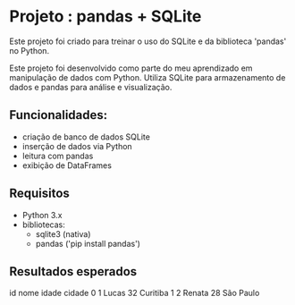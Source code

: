 # Projeto : pandas + SQLite

Este projeto foi criado para treinar o uso do SQLite e da biblioteca 'pandas' no Python.

Este projeto foi desenvolvido como parte do meu aprendizado em manipulação de dados com Python.
Utiliza SQLite para armazenamento de dados e pandas para análise e visualização.

## Funcionalidades:
- criação de banco de dados SQLite
- inserção de dados via Python
- leitura com pandas
- exibição de DataFrames

## Requisitos
- Python 3.x
- bibliotecas:
  - sqlite3 (nativa)
  - pandas ('pip install pandas')

## Resultados esperados
   id    nome  idade     cidade
0   1   Lucas     32   Curitiba
1   2  Renata     28  São Paulo